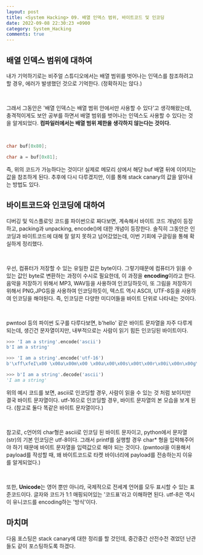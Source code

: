 ```yaml
---
layout: post
title: <System Hacking> 09. 배열 인덱스 범위, 바이트코드 및 인코딩
date: 2022-09-08 22:30:23 +0900
category: System_Hacking
comments: true
---
```


## 배열 인덱스 범위에 대하여

내가 기억하기로는 비주얼 스튜디오에서는 배열 범위를 벗어나는 인덱스를 참조하려고 할 경우, 에러가 발생했던 것으로 기억한다. (정확하지는 않다.)

<br/>

그래서 그동안은 '배열 인덱스는 배열 범위 안에서만 사용할 수 있다'고 생각해왔는데, 충격적이게도 보안 공부를 하면서 배열 범위를 벗어나는 인덱스도 사용할 수 있다는 것을 알게되었다. **컴파일러에서는 배열 범위 제한을 생각하지 않는다는 것이다.**

<br/>

```c
char buf[0x80];

char a = buf[0x81];
```

즉, 위의 코드가 가능하다는 것이다! 실제로 메모리 상에서 해당 buf 배열 뒤에 이어지는 값을 참조하게 된다. 추후에 다시 다루겠지만, 이를 통해 stack canary의 값을 알아내는 방법도 있다.

## 바이트코드와 인코딩에 대하여

디버깅 및 익스플로잇 코드를 파이썬으로 짜다보면, 계속해서 바이트 코드 개념이 등장하고, packing과 unpacking, encode()에 대한 개념이 등장한다. 솔직히 그동안은 인코딩과 바이트코드에 대해 잘 알지 못하고 넘어갔었는데, 이번 기회에 구글링을 통해 확실하게 정리했다.

<br/>

우선, 컴퓨터가 저장할 수 있는 유일한 값은 byte이다. 그렇기때문에 컴퓨터가 읽을 수 있는 값인 byte로 변환하는 과정이 수시로 필요한데, 이 과정을 **encoding**이라고 한다. 음악을 저장하기 위해서 MP3, WAV등을 사용하여 인코딩하듯이, 또 그림을 저장하기 위해서 PNG,JPG등을 사용하여 인코딩하듯이, 텍스트 역시 ASCII, UTF-8등을 사용하여 인코딩을 해야된다. 즉, 인코딩은 다양한 미디어들을 바이트 단위로 나타내는 것이다.

<br/>

pwntool 등의 파이썬 도구를 다루다보면, b'hello' 같은 바이트 문자열을 자주 다루게 되는데, 생긴건 문자열이지만, 내부적으로는 사람이 읽기 힘든 인코딩된 바이트이다.

```python
>>> 'I am a string'.encode('ascii')
b'I am a string'

>>> 'I am a string'.encode('utf-16')
b'\xff\xfeI\x00 \x00a\x00m\x00 \x00a\x00\x00s\x00t\x00r\x00i\x00n\x00g\x00'

>>> b'I am a string'.decode('ascii')
'I am a string'
```

위의 예시 코드를 보면, ascii로 인코딩할 경우, 사람이 읽을 수 있는 것 처럼 보이지만 결국 바이트 문자열이다. utf-16으로 인코딩할 경우, 바이트 문자열의 본 모습을 보게 된다. (참고로 둘다 똑같은 바이트 문자열이다.)

<br/>

참고로, c언어의 char형은 ascii로 인코딩 된 바이트 문자이고, python에서 문자열(str)의 기본 인코딩은 utf-8이다. 그래서 printf를 실행할 경우 char* 형을 입력해주어야 하기 때문에 바이트 문자열을 입력값으로 해야 되는 것이다. (pwntool을 이용해서 payload를 작성할 때, 왜 바이트코드로 타켓 바이너리에 payload를 전송하는지 이유를 알게되었다.)

<br/>

또한, **Unicode**는 영어 뿐만 아니라, 국제적으로 전세계 언어를 모두 표시할 수 있는 표준코드이다. 글자와 코드가 1:1 매핑되어있는 '코드표'라고 이해하면 된다. utf-8은 역시 이 유니코드를 encoding하는 '방식'이다. 

## 마치며

다음 포스팅은 stack canary에 대한 정리를 할 것인데, 중간중간 산전수전 겪었던 난관들도 같이 포스팅하도록 하겠다.